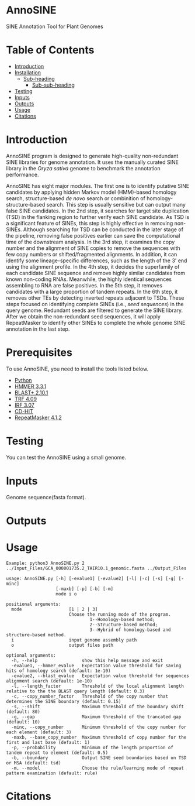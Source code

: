 # AnnoSINE

SINE Annotation Tool for Plant Genomes

# Table of Contents
- [Introduction](#heading)
- [Installation](#heading-1)
  * [Sub-heading](#sub-heading-1)
    + [Sub-sub-heading](#sub-sub-heading-1)
- [Testing](#heading-2)
- [Inputs](#heading-2)
- [Outputs](#heading-3)
- [Usage](#heading-4)
- [Citations](#heading-2)

# Introduction
AnnoSINE program is designed to generate high-quality non-redundant SINE libraries for genome annotation. It uses the manually curated SINE library in the *Oryza sativa* genome to benchmark the annotation performance.

AnnoSINE has eight major modules. The first one is to identify putative SINE candidates by applying hidden Markov model (HMM)-based homology search, structure-based *de novo* search or combinition of homology-structure-based search. This step is usually sensitive but can output many false SINE candidates. In the 2nd step, it searches for target site duplication (TSD) in the flanking region to further verify each SINE candidate. As TSD is a significant feature of SINEs, this step is highly effective in removing non-SINEs. Although searching for TSD can be conducted in the later stage of the pipeline, removing false positives earlier can save the computational time of the downstream analysis. In the 3rd step, it examines the copy number and the alignment of SINE copies to remove the sequences with few copy numbers or shifted/fragmented alignments. In addition, it can identify some lineage-specific differences, such as the length of the 3' end using the alignment profile. In the 4th step, it decides the superfamily of each candidate SINE sequence and remove highly similar candidates from known non-coding RNAs. Meanwhile, the highly identical sequences assembling to RNA are false positives. In the 5th step, it removes candidates with a large proportion of tandem repeats. In the 6th step, it removes other TEs by detecting inverted repeats adjacent to TSDs. These steps focused on identifying complete SINEs (i.e., *seed sequences*) in the query genome. Redundant seeds are filtered to generate the SINE library. After we obtain the non-redundant seed sequences, it will apply RepeatMasker to identify other SINEs to complete the whole genome SINE annotation in the last step.

# Prerequisites
To use AnnoSINE, you need to install the tools listed below.

 - [Python](https://www.python.org/)
 - [HMMER 3.3.1](http://hmmer.org/download.html)
 - [BLAST+ 2.10.1](https://ftp.ncbi.nlm.nih.gov/blast/executables/blast+/2.10.1/)
 - [TRF 4.09](https://tandem.bu.edu/trf/trf.download.html)
 - [IRF 3.07](https://tandem.bu.edu/irf/irf.download.html)
 - [CD-HIT](http://weizhongli-lab.org/cd-hit/download.php)
 - [RepeatMasker 4.1.2](http://www.repeatmasker.org/RepeatMasker/)

# Testing
You can test the AnnoSINE using a small genome.

# Inputs
Genome sequence(fasta format).

# Outputs

# Usage
```
Example: python3 AnnoSINE.py 2 ../Input_Files/GCA_000001735.2_TAIR10.1_genomic.fasta ../Output_Files

usage: AnnoSINE.py [-h] [-evalue1] [-evalue2] [-l] [-c] [-s] [-g] [-minc]
                   [-maxb] [-p] [-b] [-m]               
                   mode i o    
                   
positional arguments:
  mode                  [1 | 2 | 3]  
                        Choose the running mode of the program.                        
                                1--Homology-based method;                                
                                2--Structure-based method;                                
                                3--Hybrid of homology-based and structure-based method.                               
  i                     input genome assembly path  
  o                     output files path
  
optional arguments:
  -h, --help                 show this help message and exit  
  -evalue1, --hmmer_evalue   Expectation value threshold for saving hits of homology search (default: 1e-10)
  -evalue2, --blast_evalue   Expectation value threshold for sequences alignment search (default: 1e-10)                                           
  -l, --length_factor        Threshold of the local alignment length relative to the the BLAST query length (default: 0.3)  
  -c, --copy_number_factor   Threshold of the copy number that determines the SINE boundary (default: 0.15)                        
  -s, --shift                Maximum threshold of the boundary shift (default: 80)  
  -g, --gap                  Maximum threshold of the trancated gap (default: 10)  
  -minc, --copy_number       Minimum threshold of the copy number for each element (default: 3)  
  -maxb, --base_copy_number  Maximum threshold of copy number for the first and last base (default: 1)                       
  -p, --probability          Minimum of the length proportion of tandem repeat to element (default: 0.5)  
  -b, --boundary             Output SINE seed boundaries based on TSD or MSA (default: tsd)
  -m, --model                Choose the rule/learning mode of repeat pattern examination (default: rule)
```


# Citations
